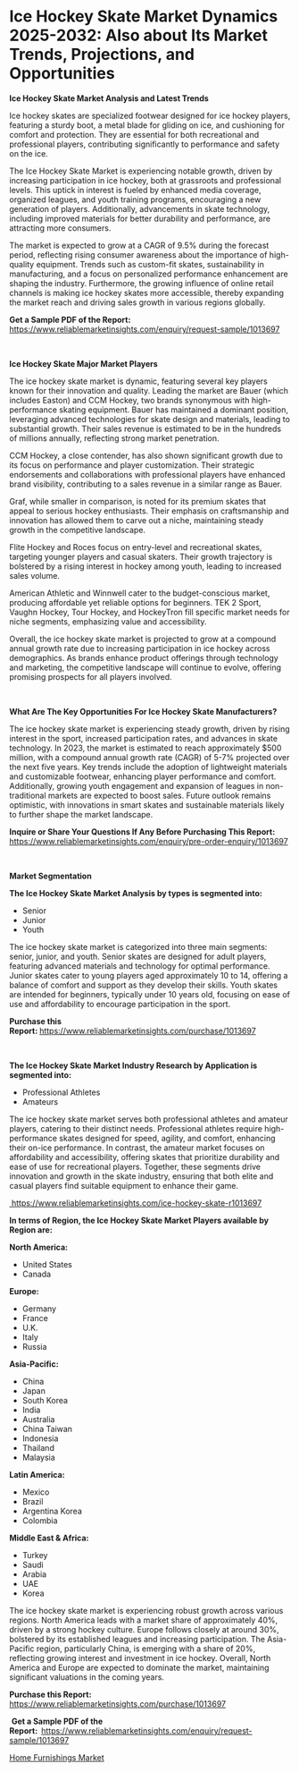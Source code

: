 <p><h1>Ice Hockey Skate Market Dynamics 2025-2032: Also about Its Market Trends, Projections, and Opportunities</h1></p><p><strong>Ice Hockey Skate Market Analysis and Latest Trends</strong></p>
<p><p>Ice hockey skates are specialized footwear designed for ice hockey players, featuring a sturdy boot, a metal blade for gliding on ice, and cushioning for comfort and protection. They are essential for both recreational and professional players, contributing significantly to performance and safety on the ice.</p><p>The Ice Hockey Skate Market is experiencing notable growth, driven by increasing participation in ice hockey, both at grassroots and professional levels. This uptick in interest is fueled by enhanced media coverage, organized leagues, and youth training programs, encouraging a new generation of players. Additionally, advancements in skate technology, including improved materials for better durability and performance, are attracting more consumers.</p><p>The market is expected to grow at a CAGR of 9.5% during the forecast period, reflecting rising consumer awareness about the importance of high-quality equipment. Trends such as custom-fit skates, sustainability in manufacturing, and a focus on personalized performance enhancement are shaping the industry. Furthermore, the growing influence of online retail channels is making ice hockey skates more accessible, thereby expanding the market reach and driving sales growth in various regions globally.</p></p>
<p><strong>Get a Sample PDF of the Report:&nbsp;</strong> <a href="https://www.reliablemarketinsights.com/enquiry/request-sample/1013697?utm_campaign=3526&utm_medium=2&utm_source=Github&utm_content=ia&utm_term=04042025&utm_id=ice-hockey-skate">https://www.reliablemarketinsights.com/enquiry/request-sample/1013697</a></p>
<p>&nbsp;</p>
<p><strong>Ice Hockey Skate Major Market Players</strong></p>
<p><p>The ice hockey skate market is dynamic, featuring several key players known for their innovation and quality. Leading the market are Bauer (which includes Easton) and CCM Hockey, two brands synonymous with high-performance skating equipment. Bauer has maintained a dominant position, leveraging advanced technologies for skate design and materials, leading to substantial growth. Their sales revenue is estimated to be in the hundreds of millions annually, reflecting strong market penetration.</p><p>CCM Hockey, a close contender, has also shown significant growth due to its focus on performance and player customization. Their strategic endorsements and collaborations with professional players have enhanced brand visibility, contributing to a sales revenue in a similar range as Bauer.</p><p>Graf, while smaller in comparison, is noted for its premium skates that appeal to serious hockey enthusiasts. Their emphasis on craftsmanship and innovation has allowed them to carve out a niche, maintaining steady growth in the competitive landscape.</p><p>Flite Hockey and Roces focus on entry-level and recreational skates, targeting younger players and casual skaters. Their growth trajectory is bolstered by a rising interest in hockey among youth, leading to increased sales volume.</p><p>American Athletic and Winnwell cater to the budget-conscious market, producing affordable yet reliable options for beginners. TEK 2 Sport, Vaughn Hockey, Tour Hockey, and HockeyTron fill specific market needs for niche segments, emphasizing value and accessibility.</p><p>Overall, the ice hockey skate market is projected to grow at a compound annual growth rate due to increasing participation in ice hockey across demographics. As brands enhance product offerings through technology and marketing, the competitive landscape will continue to evolve, offering promising prospects for all players involved.</p></p>
<p>&nbsp;</p>
<p><strong>What Are The Key Opportunities For Ice Hockey Skate Manufacturers?</strong></p>
<p><p>The ice hockey skate market is experiencing steady growth, driven by rising interest in the sport, increased participation rates, and advances in skate technology. In 2023, the market is estimated to reach approximately $500 million, with a compound annual growth rate (CAGR) of 5-7% projected over the next five years. Key trends include the adoption of lightweight materials and customizable footwear, enhancing player performance and comfort. Additionally, growing youth engagement and expansion of leagues in non-traditional markets are expected to boost sales. Future outlook remains optimistic, with innovations in smart skates and sustainable materials likely to further shape the market landscape.</p></p>
<p><strong>Inquire or Share Your Questions If Any Before Purchasing This Report:</strong> <a href="https://www.reliablemarketinsights.com/enquiry/pre-order-enquiry/1013697?utm_campaign=3526&utm_medium=2&utm_source=Github&utm_content=ia&utm_term=04042025&utm_id=ice-hockey-skate">https://www.reliablemarketinsights.com/enquiry/pre-order-enquiry/1013697</a></p>
<p>&nbsp;</p>
<p><strong>Market Segmentation</strong></p>
<p><strong>The Ice Hockey Skate Market Analysis by types is segmented into:</strong></p>
<p><ul><li>Senior</li><li>Junior</li><li>Youth</li></ul></p>
<p><p>The ice hockey skate market is categorized into three main segments: senior, junior, and youth. Senior skates are designed for adult players, featuring advanced materials and technology for optimal performance. Junior skates cater to young players aged approximately 10 to 14, offering a balance of comfort and support as they develop their skills. Youth skates are intended for beginners, typically under 10 years old, focusing on ease of use and affordability to encourage participation in the sport.</p></p>
<p><strong>Purchase this Report:&nbsp;</strong><a href="https://www.reliablemarketinsights.com/purchase/1013697?utm_campaign=3526&utm_medium=2&utm_source=Github&utm_content=ia&utm_term=04042025&utm_id=ice-hockey-skate">https://www.reliablemarketinsights.com/purchase/1013697</a></p>
<p>&nbsp;</p>
<p><strong>The Ice Hockey Skate Market Industry Research by Application is segmented into:</strong></p>
<p><ul><li>Professional Athletes</li><li>Amateurs</li></ul></p>
<p><p>The ice hockey skate market serves both professional athletes and amateur players, catering to their distinct needs. Professional athletes require high-performance skates designed for speed, agility, and comfort, enhancing their on-ice performance. In contrast, the amateur market focuses on affordability and accessibility, offering skates that prioritize durability and ease of use for recreational players. Together, these segments drive innovation and growth in the skate industry, ensuring that both elite and casual players find suitable equipment to enhance their game.</p></p>
<p><a href="https://www.reliablemarketinsights.com/ice-hockey-skate-r1013697?utm_campaign=3526&utm_medium=2&utm_source=Github&utm_content=ia&utm_term=04042025&utm_id=ice-hockey-skate">&nbsp;https://www.reliablemarketinsights.com/ice-hockey-skate-r1013697</a></p>
<p><strong>In terms of Region, the Ice Hockey Skate Market Players available by Region are:</strong></p>
<p>
    <p> <strong> North America: </strong>
        <ul>
            <li>United States</li>
            <li>Canada</li>
        </ul>
        </p> 
    <p> <strong> Europe: </strong>
        <ul>
            <li>Germany</li>
            <li>France</li>
            <li>U.K.</li>
            <li>Italy</li>
            <li>Russia</li>
        </ul>
        </p> 
    <p> <strong> Asia-Pacific: </strong>
        <ul>
            <li>China</li>
            <li>Japan</li>
            <li>South Korea</li>
            <li>India</li>
            <li>Australia</li>
            <li>China Taiwan</li>
            <li>Indonesia</li>
            <li>Thailand</li>
            <li>Malaysia</li>
        </ul>
        </p> 
    <p> <strong> Latin America: </strong>
        <ul>
            <li>Mexico</li>
            <li>Brazil</li>
            <li>Argentina Korea</li>
            <li>Colombia</li>
        </ul>
        </p> 
    <p> <strong> Middle East & Africa: </strong>
        <ul>
            <li>Turkey</li>
            <li>Saudi</li>
            <li>Arabia</li>
            <li>UAE</li>
            <li>Korea</li>
        </ul>
    </p>
    </p>
<p><p>The ice hockey skate market is experiencing robust growth across various regions. North America leads with a market share of approximately 40%, driven by a strong hockey culture. Europe follows closely at around 30%, bolstered by its established leagues and increasing participation. The Asia-Pacific region, particularly China, is emerging with a share of 20%, reflecting growing interest and investment in ice hockey. Overall, North America and Europe are expected to dominate the market, maintaining significant valuations in the coming years.</p></p>
<p><strong>Purchase this Report: </strong><a href="https://www.reliablemarketinsights.com/purchase/1013697?utm_campaign=3526&utm_medium=2&utm_source=Github&utm_content=ia&utm_term=04042025&utm_id=ice-hockey-skate">https://www.reliablemarketinsights.com/purchase/1013697</a></p>
<p>&nbsp;<strong>Get a Sample PDF of the Report:&nbsp;&nbsp;</strong><a href="https://www.reliablemarketinsights.com/enquiry/request-sample/1013697?utm_campaign=3526&utm_medium=2&utm_source=Github&utm_content=ia&utm_term=04042025&utm_id=ice-hockey-skate">https://www.reliablemarketinsights.com/enquiry/request-sample/1013697</a></p>
<p><strong></strong></p>
<p><p><a href="https://github.com/rreynagjysma65/Market-Research-Report-List-1/blob/main/home-furnishings-market.md?utm_campaign=3526&utm_medium=2&utm_source=Github&utm_content=ia&utm_term=04042025&utm_id=ice-hockey-skate">Home Furnishings Market</a></p></p>